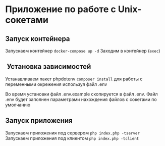 # Приложение по работе с Unix-сокетами

## Запуск контейнера

Запускаем контейнер `docker-compose up -d`
Заходим в контейнер (`exec`)

##  Установка зависимостей

Устанавливаем пакет phpdotenv `composer install` для работы с переменными окрежения используя файл .env

Во время установки файл .env.example скопируется в файл .env.
Файл .env будет заполнен параметрами нахождения файлов с сокетами по умолчанию

## Запуск приложения

Запускаем приложения под сервером `php index.php -tserver`
Запускаем приложения под клиентом `php index.php -tclient`
